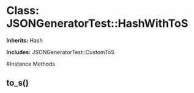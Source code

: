 # Class: JSONGeneratorTest::HashWithToS
**Inherits:** Hash
    
**Includes:** JSONGeneratorTest::CustomToS
  




#Instance Methods
## to_s() [](#method-i-to_s)


